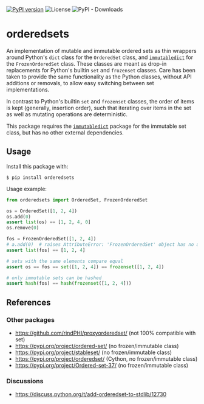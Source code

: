 [![PyPI version](https://badge.fury.io/py/orderedsets.svg)](https://badge.fury.io/py/orderedsets)
![License](https://img.shields.io/pypi/l/orderedsets)
![PyPI - Downloads](https://img.shields.io/pypi/dm/orderedsets)


# orderedsets

An implementation of mutable and immutable ordered sets as thin wrappers around
Python's `dict` class for the `OrderedSet` class, and
[`immutabledict`](https://github.com/corenting/immutabledict) for the `FrozenOrderedSet` class.
These classes are meant as drop-in replacements for Python's builtin `set` and
`frozenset` classes. Care has been taken to provide the same functionality as the Python classes,
without API additions or removals, to allow easy switching between set implementations. 

In contrast to Python's builtin `set` and `frozenset` classes, the order of
items is kept (generally, insertion order), such that iterating over items in
the set as well as mutating operations are deterministic.

This package requires the [`immutabledict`](https://github.com/corenting/immutabledict)
package for the immutable set class, but has no other external dependencies.


## Usage

Install this package with:
```
$ pip install orderedsets
```

Usage example:
```python
from orderedsets import OrderedSet, FrozenOrderedSet

os = OrderedSet([1, 2, 4])
os.add(0)
assert list(os) == [1, 2, 4, 0]
os.remove(0)

fos = FrozenOrderedSet([1, 2, 4])
# a.add(0)  # raises AttributeError: 'FrozenOrderedSet' object has no attribute 'add'
assert list(fos) == [1, 2, 4]

# sets with the same elements compare equal
assert os == fos == set([1, 2, 4]) == frozenset([1, 2, 4])

# only immutable sets can be hashed
assert hash(fos) == hash(frozenset([1, 2, 4]))
```

## References

### Other packages

- https://github.com/rindPHI/proxyorderedset/ (not 100% compatible with set)
- https://pypi.org/project/ordered-set/ (no frozen/immutable class)
- https://pypi.org/project/stableset/ (no frozen/immutable class)
- https://pypi.org/project/orderedset/ (Cython, no frozen/immutable class)
- https://pypi.org/project/Ordered-set-37/ (no frozen/immutable class)

### Discussions

- https://discuss.python.org/t/add-orderedset-to-stdlib/12730
